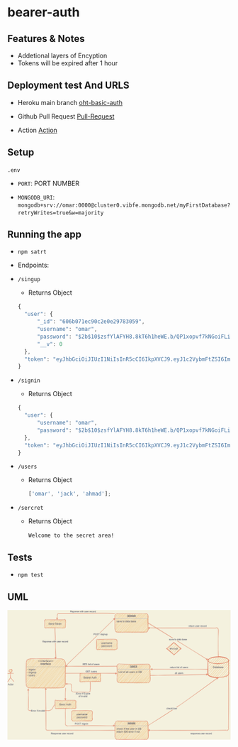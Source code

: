 # bearer-auth

## Features & Notes

- Addetional layers of Encyption
- Tokens will be expired after 1 hour

## Deployment test And URLS

- Heroku main branch
  [oht-basic-auth](https://oht-bearer-auth.herokuapp.com/)

- Github Pull Request
  [Pull-Request](https://github.com/Omar-Tarawneh/bearer-auth/pull/1)

- Action
  [Action](https://github.com/Omar-Tarawneh/bearer-auth/actions)

## Setup

`.env`

- `PORT`: PORT NUMBER

- `MONGODB_URI`: `mongodb+srv://omar:0000@cluster0.vibfe.mongodb.net/myFirstDatabase?retryWrites=true&w=majority`

## Running the app

- `npm satrt`

- Endpoints:
- `/singup`

  - Returns Object

  ```javascript
  {
    "user": {
        "_id": "606b071ec90c2e0e29783059",
        "username": "omar",
        "password": "$2b$10$zsfYlAFYH8.8kT6h1heWE.b/QP1xopvf7kNGoiFLiZrKY2rE.enKC",
        "__v": 0
    },
    "token": "eyJhbGciOiJIUzI1NiIsInR5cCI6IkpXVCJ9.eyJ1c2VybmFtZSI6Im9tYXIiLCJpYXQiOjE2MTc2MjY5MTZ9.9rDmdWFJ-j6x37tRgLKJP13I7TBgs8bk-jIT3uWCrDo"
  }
  ```

- `/signin`

  - Returns Object

  ```javascript
  {
    "user": {
        "username": "omar",
        "password": "$2b$10$zsfYlAFYH8.8kT6h1heWE.b/QP1xopvf7kNGoiFLiZrKY2rE.enKC",
    },
    "token": "eyJhbGciOiJIUzI1NiIsInR5cCI6IkpXVCJ9.eyJ1c2VybmFtZSI6Im9tYXIiLCJpYXQiOjE2MTc2MjY5MTZ9.9rDmdWFJ-j6x37tRgLKJP13I7TBgs8bk-jIT3uWCrDo"
  }
  ```

- `/users`

  - Returns Object

    ```javascript
    ['omar', 'jack', 'ahmad'];
    ```

- `/sercret`

  - Returns Object

    `Welcome to the secret area!`

## Tests

- `npm test`

## UML

![uml](./img/Lab06.png)
